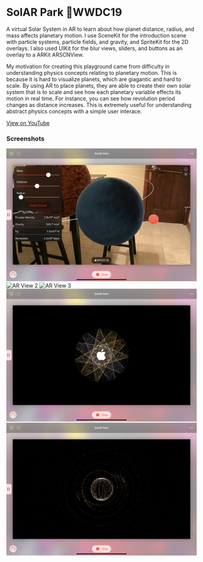 # SolAR Park WWDC19
A virtual Solar System in AR to learn about how planet distance, radius, and mass affects planetary motion. I use SceneKit for the introduction scene with particle systems, particle fields, and gravity, and SpriteKit for the 2D overlays. I also used UIKit for the blur views, sliders, and buttons as an overlay to a ARKit ARSCNView. 

My motivation for creating this playground came from difficulty in understanding physics concepts relating to planetary motion. This is because it is hard to visualize planets, which are giagantic and hard to scale. By using AR to place planets, they are able to create their own solar system that is to scale and see how each planetary variable effects its motion in real time. For instance, you can see how revolution period changes as distance increases. This is extremely useful for understanding abstract physics concepts with a simple user interace.

[View on YouTube]()

### Screenshots
![AR View 1](Screenshots/System1.jpeg)
![AR View 2](Screenshots/System2.png)
![AR View 3](Screenshots/System3.png)
![Introduction Scene1](Screenshots/Intro1.png)
![Introduction Scene2](Screenshots/Intro2.png)
